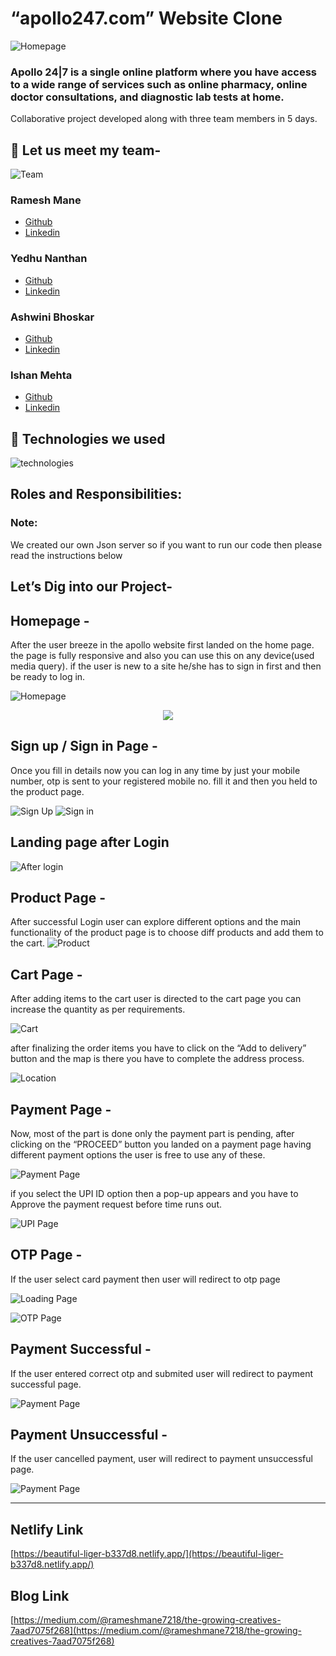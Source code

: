 # “apollo247.com” Website Clone

![Homepage ](./ScreenShots/apollo.png)

### Apollo 24|7 is a single online platform where you have access to a wide range of services such as online pharmacy, online doctor consultations, and diagnostic lab tests at home.

Collaborative project developed along with three team members in 5 days.

## 🚀 Let us meet my team-

![Team](./ScreenShots/team.png)

### Ramesh Mane

- [Github](https://github.com/rameshmane7218)
- [Linkedin](https://www.linkedin.com/in/ramesh-mane-268a0014a/)

### Yedhu Nanthan

- [Github](https://github.com/yedhunanthan)
- [Linkedin](https://www.linkedin.com/in/yethu-nandhan-s-38348418a/)

### Ashwini Bhoskar

- [Github](https://github.com/beashu77)
- [Linkedin](https://www.linkedin.com/in/ashwini-bhoskar-12b3b7220/)

### Ishan Mehta

- [Github](https://github.com/ishaan8282)
- [Linkedin](https://www.linkedin.com/in/ishan-mehta-948a83222/)

## 🚀 Technologies we used

![technologies](./ScreenShots/tech-stack.png)

## Roles and Responsibilities:

### Note:

We created our own Json server so if you want to run our code then please read the instructions below

## Let’s Dig into our Project-

## Homepage -

After the user breeze in the apollo website first landed on the home page. the page is fully responsive and also you can use this on any device(used media query). if the user is new to a site he/she has to sign in first and then be ready to log in.

![Homepage ](./ScreenShots/HomePage%20Before%20Login.png)

<center>
    <img src="./ScreenShots/HomePage%20Mobile.PNG"/>
</center>

## Sign up / Sign in Page -

Once you fill in details now you can log in any time by just your mobile number, otp is sent to your registered mobile no. fill it and then you held to the product page.

![Sign Up](./ScreenShots/SignUp%20Page.png)
![Sign in](./ScreenShots/LoginPage.png)

## Landing page after Login

![After login](./ScreenShots/HomePage%20After%20Login.png)

## Product Page -

After successful Login user can explore different options and the main functionality of the product page is to choose diff products and add them to the cart.
![Product](<./ScreenShots/Product%20Result%20Page(search).png>)

## Cart Page -

After adding items to the cart user is directed to the cart page you can increase the quantity as per requirements.

![Cart](./ScreenShots/Cart%20Page.png)

after finalizing the order items you have to click on the “Add to delivery” button and the map is there you have to complete the address process.

![Location](./ScreenShots/Location%20Page.png)

## Payment Page -

Now, most of the part is done only the payment part is pending, after clicking on the “PROCEED” button you landed on a payment page having different payment options the user is free to use any of these.

![Payment Page](./ScreenShots/Payment%20Page.png)

if you select the UPI ID option then a pop-up appears and you have to Approve the payment request before time runs out.

![UPI Page](./ScreenShots/UPI%20Payment%20Page.png)

## OTP Page -

If the user select card payment then user will redirect to otp page

![Loading Page](./ScreenShots/Bank%20loading%20Page.png)

![OTP Page](./ScreenShots/card%20Payment%20OTP%20page.png)

## Payment Successful -

If the user entered correct otp and submited user will redirect to payment successful page.

![Payment Page](./ScreenShots/Order%20Successfull%20Page.png)

## Payment Unsuccessful -

If the user cancelled payment, user will redirect to payment unsuccessful page.

![Payment Page](./ScreenShots/Order%20Failed%20Page.png)

---

## Netlify Link

[https://beautiful-liger-b337d8.netlify.app/](https://beautiful-liger-b337d8.netlify.app/)

## Blog Link

[https://medium.com/@rameshmane7218/the-growing-creatives-7aad7075f268](https://medium.com/@rameshmane7218/the-growing-creatives-7aad7075f268)
